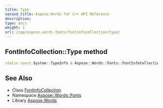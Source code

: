 ```yaml
---
title: Type
second_title: Aspose.Words for C++ API Reference
description: 
type: docs
weight: 1
url: /cpp/aspose.words.fonts/fontinfocollection/type/
---
```

## FontInfoCollection::Type method




```cpp
static const System::TypeInfo & Aspose::Words::Fonts::FontInfoCollection::Type()
```

## See Also

* Class [FontInfoCollection](../)
* Namespace [Aspose::Words::Fonts](../../)
* Library [Aspose.Words](../../../)
